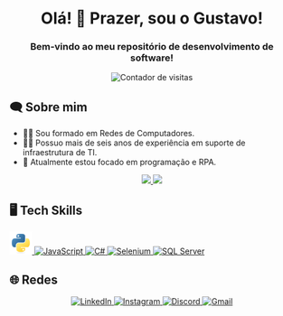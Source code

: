 <h1 align="center">Olá! 👋 Prazer, sou o Gustavo!</h1>
<h3 align="center">Bem-vindo ao meu repositório de desenvolvimento de software!</h3>

<p align="center">
  <img src="https://komarev.com/ghpvc/?username=GustavoLeodoro&color=blue" alt="Contador de visitas"/>
</p>

<h2 align="left">🗨 Sobre mim</h2>

- 👨‍🎓 Sou formado em Redes de Computadores.
- 👨‍💻 Possuo mais de seis anos de experiência em suporte de infraestrutura de TI.
- 🔭 Atualmente estou focado em programação e RPA.

<div align="center">
  <a href="https://github.com/GustavoLeodoro">
    <img height="180em" src="https://github-readme-stats.vercel.app/api?username=GustavoLeodoro&show_icons=true&theme=dark&include_all_commits=true&count_private=true"/>
    <img height="180em" src="https://github-readme-stats.vercel.app/api/top-langs/?username=GustavoLeodoro&layout=compact&langs_count=7&theme=dark"/>
  </a>
</div>

##

<h2 align="left">🖥 Tech Skills</h2>
<p align="left">  
  <a href="https://www.python.org" target="_blank" rel="noreferrer"> 
    <img src="https://raw.githubusercontent.com/devicons/devicon/master/icons/python/python-original.svg" alt="Python" width="40" height="40"/> 
  </a>
  <a href="https://www.javascript.com/" target="_blank" rel="noreferrer"> 
    <img src="https://img.icons8.com/fluency/48/javascript.png" alt="JavaScript" width="40" height="40"/>
  </a>
  <a href="https://learn.microsoft.com/pt-br/dotnet/csharp/tour-of-csharp/" target="_blank" rel="noreferrer"> 
    <img src="https://img.icons8.com/color/48/c-sharp-logo-2.png" alt="C#" width="40" height="40"/>
  </a>
  <a href="https://www.selenium.dev/" target="_blank" rel="noreferrer"> 
    <img src="https://img.icons8.com/color/48/selenium-test-automation.png" alt="Selenium" width="40" height="40"/>
  </a>
  <a href="https://www.microsoft.com/en-us/sql-server" target="_blank" rel="noreferrer"> 
    <img src="https://www.svgrepo.com/show/303229/microsoft-sql-server-logo.svg" alt="SQL Server" width="40" height="40"/>
  </a> 
</p>

##

<h2 align="left">🌐 Redes</h2>
<div align="center">
  <a href="https://www.linkedin.com/in/gustavo-leodoro/" target="_blank">
    <img src="https://img.shields.io/badge/-LinkedIn-%230077B5?style=for-the-badge&logo=linkedin&logoColor=white" alt="LinkedIn"/>
  </a> 
  <a href="https://www.instagram.com/_leodoro/" target="_blank">
    <img src="https://img.shields.io/badge/-Instagram-%23E4405F?style=for-the-badge&logo=instagram&logoColor=white" alt="Instagram"/>
  </a>
  <a href="https://support.discord.com/hc/en-us/profiles/1521971800981" target="_blank">
    <img src="https://img.shields.io/badge/Discord-7289DA?style=for-the-badge&logo=discord&logoColor=white" alt="Discord"/>
  </a> 
  <a href="mailto:gustavo.leodoro@gmail.com">
    <img src="https://img.shields.io/badge/-Gmail-%23333?style=for-the-badge&logo=gmail&logoColor=white" alt="Gmail"/>
  </a>
</div>
